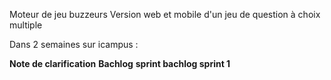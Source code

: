 Moteur de jeu buzzeurs 
Version web et mobile d'un jeu de question à choix multiple

Dans 2 semaines sur icampus :

**Note de clarification**
**Bachlog**
**sprint bachlog sprint 1**